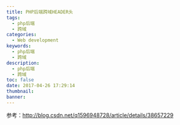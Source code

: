 ```yaml
---
title: PHP后端跨域HEADER头
tags:
  - php后端
  - 跨域
categories:
  - Web development
keywords:
  - php后端
  - 跨域
description:
  - php后端
  - 跨域
toc: false
date: 2017-04-26 17:29:14
thumbnail:
banner:
---
```

参考：http://blog.csdn.net/q1596948728/article/details/38657229